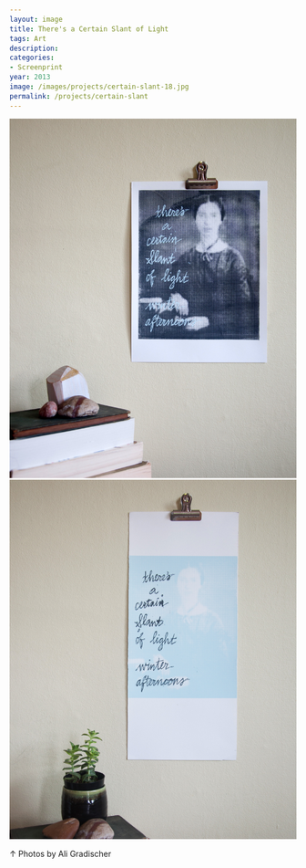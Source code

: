 ```yaml
---
layout: image
title: There's a Certain Slant of Light
tags: Art
description:
categories:
- Screenprint
year: 2013
image: /images/projects/certain-slant-18.jpg
permalink: /projects/certain-slant
---
```


<div class="images-left">
    <img src="/images/projects/certain-slant-19.jpg"></div>
    
<div class="images-right">
    <img src="/images/projects/certain-slant-27.jpg"></div>
    
<div class="images-right"><p>&uarr; Photos by Ali Gradischer</p></div>
<section class="clear"></section>

<!--Footnotes -->

